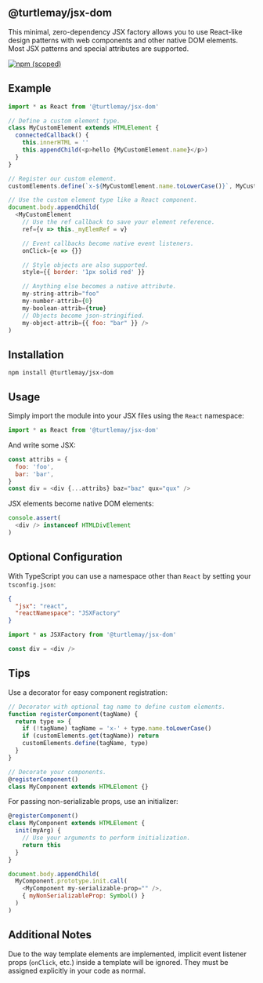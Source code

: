 ## @turtlemay/jsx-dom

This minimal, zero-dependency JSX factory allows you to use React-like design patterns with web components and other native DOM elements. Most JSX patterns and special attributes are supported.

[![npm (scoped)](https://img.shields.io/npm/v/@turtlemay/jsx-dom.svg)](https://www.npmjs.com/package/@turtlemay/jsx-dom)

## Example

```javascript
import * as React from '@turtlemay/jsx-dom'

// Define a custom element type.
class MyCustomElement extends HTMLElement {
  connectedCallback() {
    this.innerHTML = ''
    this.appendChild(<p>hello {MyCustomElement.name}</p>)
  }
}

// Register our custom element.
customElements.define(`x-${MyCustomElement.name.toLowerCase()}`, MyCustomElement)

// Use the custom element type like a React component.
document.body.appendChild(
  <MyCustomElement
    // Use the ref callback to save your element reference.
    ref={v => this._myElemRef = v}

    // Event callbacks become native event listeners.
    onClick={e => {}}

    // Style objects are also supported.
    style={{ border: '1px solid red' }}

    // Anything else becomes a native attribute.
    my-string-attrib="foo"
    my-number-attrib={0}
    my-boolean-attrib={true}
    // Objects become json-stringified.
    my-object-attrib={{ foo: "bar" }} />
)
```

## Installation

```
npm install @turtlemay/jsx-dom
```

## Usage

Simply import the module into your JSX files using the `React` namespace:

```javascript
import * as React from '@turtlemay/jsx-dom'
```

And write some JSX:

```javascript
const attribs = {
  foo: 'foo',
  bar: 'bar',
}
const div = <div {...attribs} baz="baz" qux="qux" />
```

JSX elements become native DOM elements:

```javascript
console.assert(
  <div /> instanceof HTMLDivElement
)
```

## Optional Configuration

With TypeScript you can use a namespace other than `React` by setting your `tsconfig.json`:

```json
{
  "jsx": "react",
  "reactNamespace": "JSXFactory"
}
```

```javascript
import * as JSXFactory from '@turtlemay/jsx-dom'

const div = <div />
```

## Tips

Use a decorator for easy component registration:

```javascript
// Decorator with optional tag name to define custom elements.
function registerComponent(tagName) {
  return type => {
    if (!tagName) tagName = 'x-' + type.name.toLowerCase()
    if (customElements.get(tagName)) return
    customElements.define(tagName, type)
  }
}

// Decorate your components.
@registerComponent()
class MyComponent extends HTMLElement {}
```

For passing non-serializable props, use an initializer:

```javascript
@registerComponent()
class MyComponent extends HTMLElement {
  init(myArg) {
    // Use your arguments to perform initialization.
    return this
  }
}

document.body.appendChild(
  MyComponent.prototype.init.call(
    <MyComponent my-serializable-prop="" />,
    { myNonSerializableProp: Symbol() }
  )
)
```

## Additional Notes

Due to the way template elements are implemented, implicit event listener props (`onClick`, etc.) inside a template will be ignored. They must be assigned explicitly in your code as normal.

